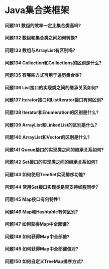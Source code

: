 Java集合类框架
========
#### 问题131 数组的效率一定比集合类高吗?
#### 问题132 数组和集合类之间如何转换? 
#### 问题133 数组与ArrayList有区别吗?
#### 问题134 Collection和Collections的区别是什么?
#### 问题135 有哪些方式可用于遍历集合类?
#### 问题136 List接口的实现类之间的继承关系如何?
#### 问题137 Iterator接口和ListIterator接口有何区别?
#### 问题138 Iterator和Enumeration的区别是什么?
#### 问题139 ArrayList和LinkedList的区别是什么?
#### 问题140 ArrayList和Vector的区别是什么?
#### 问题141 Queue接口的实现类之间的继承关系如何?
#### 问题142 Set接口的实现类之间的继承关系如何?
#### 问题143 如何使用TreeSet实现排序功能?
#### 问题144 常用Set接口实现类是否支持线程同步?
#### 问题145 Map接口有何特性?
#### 问题146 Map和Hashtable有何区别?
#### 问题147 如何获得Map中全部键?
#### 问题148 如何获得Map中全部值?
#### 问题149 如何获得Map中全部键值对?
#### 问题150 如何自定义TreeMap排序方式?













